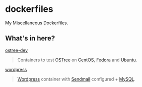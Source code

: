 # dockerfiles
My Miscellaneous Dockerfiles.

## What's in here?

[ostree-dev](/ostree-dev)
> Containers to test [OSTree](https://github.com/ostreedev/ostree) on [CentOS](/ostree-dev/centos-ostree), [Fedora](/ostree-dev/fedora-ostree) and [Ubuntu](/ostree-dev/ubuntu-ostree).

[wordpress](/wordpress)
> [Wordpress](https://hub.docker.com/_/wordpress) container with [Sendmail](https://help.dreamhost.com/hc/en-us/articles/216687518-How-do-I-use-Sendmail-) configured + [MySQL](https://hub.docker.com/_/mysql).

